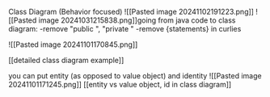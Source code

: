 Class Diagram (Behavior focused)
![[Pasted image 20241102191223.png]]
![[Pasted image 20241031215838.png]]going from java code to class diagram:
-remove "public ", "private "
-remove {statements} in curlies

![[Pasted image 20241101170845.png]]

[[detailed class diagram example]]

you can put entity (as opposed to value object) and identity
![[Pasted image 20241101171245.png]]
[[entity vs value object, id in class diagram]]